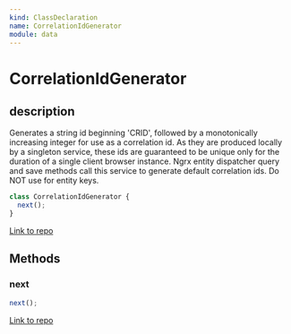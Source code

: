 ```yaml
---
kind: ClassDeclaration
name: CorrelationIdGenerator
module: data
---
```


# CorrelationIdGenerator

## description

Generates a string id beginning 'CRID',
followed by a monotonically increasing integer for use as a correlation id.
As they are produced locally by a singleton service,
these ids are guaranteed to be unique only
for the duration of a single client browser instance.
Ngrx entity dispatcher query and save methods call this service to generate default correlation ids.
Do NOT use for entity keys.

```ts
class CorrelationIdGenerator {
  next();
}
```

[Link to repo](https://github.com/ngrx/platform/blob/master/modules/data/src/utils/correlation-id-generator.ts#L12-L23)

## Methods

### next

```ts
next();
```

[Link to repo](https://github.com/ngrx/platform/blob/master/modules/data/src/utils/correlation-id-generator.ts#L19-L22)
